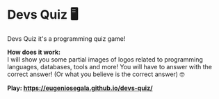 <h1>Devs Quiz 🖥️</h1>

Devs Quiz it's a programming quiz game!

**How does it work:** <br />
I will show you some partial images of logos related to programming languages, databases, tools and more! You will have to answer with the correct answer! (Or what you believe is the correct answer) 🤓

**Play: https://eugeniosegala.github.io/devs-quiz/**